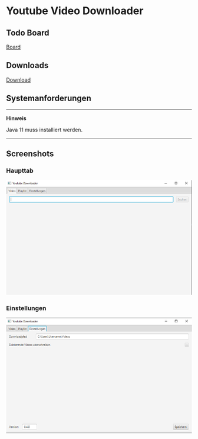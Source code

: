 # Youtube Video Downloader

## Todo Board

[Board](https://courageous-dichondra-560.notion.site/54435f55aac04c43b807682325c404fb?v=126bb0b8cd674e7aad08be670aa8fddb)

## Downloads

[Download](http://daluba.de:3000/dave/YoutubeDownloader/releases/latest)

## Systemanforderungen

---
**Hinweis**

Java 11 muss installiert werden.

---

## Screenshots

### Haupttab
![Main Screen](screenshots/MainScreen.png)

### Einstellungen
![Settings](screenshots/Settings.png)